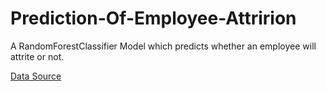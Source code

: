 # Prediction-Of-Employee-Attririon

A RandomForestClassifier Model which predicts whether an employee will attrite or not.

[Data Source](https://www.kaggle.com/datasets/whenamancodes/hr-employee-attrition)
